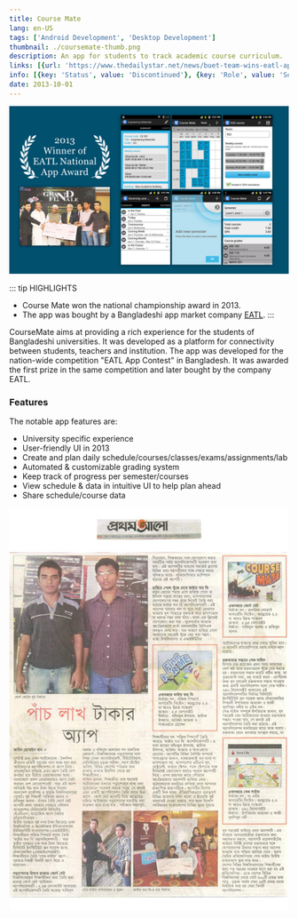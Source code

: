 ```yaml
---
title: Course Mate
lang: en-US
tags: ['Android Development', 'Desktop Development']
thumbnail: ./coursemate-thumb.png
description: An app for students to track academic course curriculum.
links: [{url: 'https://www.thedailystar.net/news/buet-team-wins-eatl-app-contest', text: 'View featured article', icon: ['fas', 'newspaper']}, {url: 'https://www.eatlbd.com/index.php?r=site/contest2013', text: 'Visit competition results', icon: ['fas', 'trophy']}, {url: 'http://eatlapps.com/appsearch/details/108', text: 'Download APK', icon: ['fas', 'rocket']}]
info: [{key: 'Status', value: 'Discontinued'}, {key: 'Role', value: 'Software Engineer and Architect'}, {key: 'Employment', value: 'Self employed'}, {key: 'Skills involved', value: ['Android SDK', 'Custom View Development', 'Performance Analysis', 'Desktop Development', 'Calculus', 'Geometry']}, {key: 'Tech used', value: ['Java', 'Android SDK', 'Eclipse', 'Performance Monitor', 'Maven']}]
date: 2013-10-01
---
```

![Course Mate](/coursemate.png)

::: tip HIGHLIGHTS
- Course Mate won the national championship award in 2013.
- The app was bought by a Bangladeshi app market company [EATL](http://eatlapps.com).
:::

CourseMate aims at providing a rich experience for the students of Bangladeshi universities. It was developed as a platform for connectivity between students, teachers and institution. The app was developed for the nation-wide competition "EATL App Contest" in Bangladesh. It was awarded the first prize in the same competition and later bought by the company EATL.

### Features
The notable app features are:
- University specific experience
- User-friendly UI in 2013
- Create and plan daily schedule/courses/classes/exams/assignments/lab
- Automated & customizable grading system
- Keep track of progress per semester/courses
- View schedule & data in intuitive UI to help plan ahead
- Share schedule/course data

![Course Mate](/coursemate-2.jpeg)